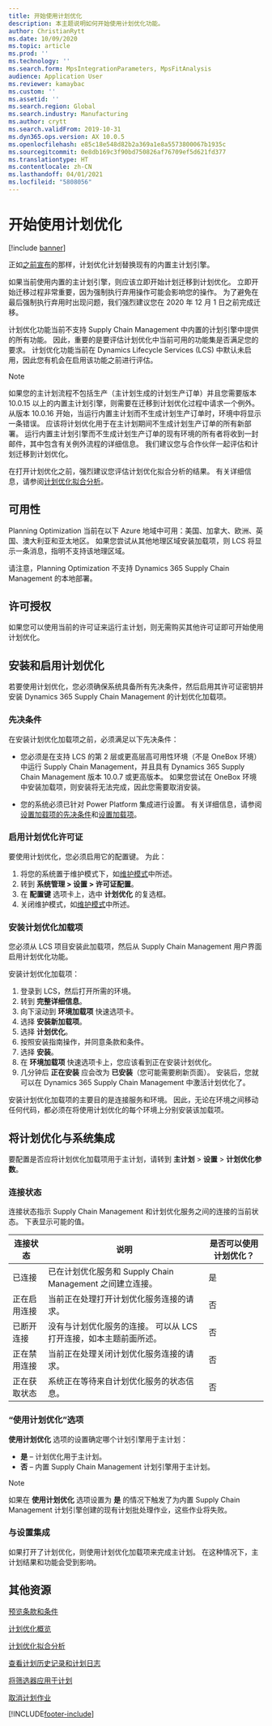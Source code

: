 ```yaml
---
title: 开始使用计划优化
description: 本主题说明如何开始使用计划优化功能。
author: ChristianRytt
ms.date: 10/09/2020
ms.topic: article
ms.prod: ''
ms.technology: ''
ms.search.form: MpsIntegrationParameters, MpsFitAnalysis
audience: Application User
ms.reviewer: kamaybac
ms.custom: ''
ms.assetid: ''
ms.search.region: Global
ms.search.industry: Manufacturing
ms.author: crytt
ms.search.validFrom: 2019-10-31
ms.dyn365.ops.version: AX 10.0.5
ms.openlocfilehash: e85c18e548d82b2a369a1e8a5573800067b1935c
ms.sourcegitcommit: 0e8db169c3f90bd750826af76709ef5d621fd377
ms.translationtype: HT
ms.contentlocale: zh-CN
ms.lasthandoff: 04/01/2021
ms.locfileid: "5808056"
---
```

# <a name="get-started-with-planning-optimization"></a>开始使用计划优化

[!include [banner](../../includes/banner.md)]

正如[之前宣布](https://docs.microsoft.com/dynamics365/supply-chain/get-started/removed-deprecated-features-scm-updates#use-of-built-in-supply-chain-management-master-planning-engine-for-distribution-scenarios)的那样，计划优化计划替换现有的内置主计划引擎。

如果当前使用内置的主计划引擎，则应该立即开始计划迁移到计划优化。 立即开始迁移过程非常重要，因为强制执行弃用操作可能会影响您的操作。 为了避免在最后强制执行弃用时出现问题，我们强烈建议您在 2020 年 12 月 1 日之前完成迁移。 

计划优化功能当前不支持 Supply Chain Management 中内置的计划引擎中提供的所有功能。 因此，重要的是要评估计划优化中当前可用的功能集是否满足您的要求。 计划优化功能当前在 Dynamics Lifecycle Services (LCS) 中默认未启用，因此您有机会在启用该功能之前进行评估。

> [!NOTE]
> 如果您的主计划流程不包括生产（主计划生成的计划生产订单）并且您需要版本 10.0.15 以上的内置主计划引擎，则需要在迁移到计划优化过程中请求一个例外。 从版本 10.0.16 开始，当运行内置主计划而不生成计划生产订单时，环境中将显示一条错误。 应该将计划优化用于在主计划期间不生成计划生产订单的所有新部署。 运行内置主计划引擎而不生成计划生产订单的现有环境的所有者将收到一封邮件，其中包含有关例外流程的详细信息。 我们建议您与合作伙伴一起评估和计划迁移到计划优化。

在打开计划优化之前，强烈建议您评估计划优化拟合分析的结果。 有关详细信息，请参阅[计划优化拟合分析](planning-optimization-fit-analysis.md)。

## <a name="availability"></a>可用性

Planning Optimization 当前在以下 Azure 地域中可用：美国、加拿大、欧洲、英国、澳大利亚和亚太地区。 如果您尝试从其他地理区域安装加载项，则 LCS 将显示一条消息，指明不支持该地理区域。

请注意，Planning Optimization 不支持 Dynamics 365 Supply Chain Management 的本地部署。

## <a name="licensing"></a>许可授权

如果您可以使用当前的许可证来运行主计划，则无需购买其他许可证即可开始使用计划优化。

## <a name="install-and-enable-planning-optimization"></a>安装和启用计划优化

若要使用计划优化，您必须确保系统具备所有先决条件，然后启用其许可证密钥并安装 Dynamics 365 Supply Chain Management 的计划优化加载项。

### <a name="prerequisites"></a>先决条件

在安装计划优化加载项之前，必须满足以下先决条件：

- 您必须是在支持 LCS 的第 2 层或更高层高可用性环境（不是 OneBox 环境）中运行 Supply Chain Management，并且具有 Dynamics 365 Supply Chain Management 版本 10.0.7 或更高版本。 如果您尝试在 OneBox 环境中安装加载项，则安装将无法完成，因此您需要取消安装。

- 您的系统必须已针对 Power Platform 集成进行设置。 有关详细信息，请参阅[设置加载项的先决条件](../../../fin-ops-core/dev-itpro/power-platform/add-ins-overview.md#prerequisites-for-setting-up-add-ins)和[设置加载项](../../../fin-ops-core/dev-itpro/power-platform/add-ins-overview.md#set-up-add-ins)。

### <a name="enable-the-planning-optimization-license"></a>启用计划优化许可证

要使用计划优化，您必须启用它的配置键。 为此：

1. 将您的系统置于维护模式下，如[维护模式](../../../fin-ops-core/dev-itpro/sysadmin/maintenance-mode.md)中所述。
1. 转到 **系统管理 \> 设置 \> 许可证配置**。
1. 在 **配置键** 选项卡上，选中 **计划优化** 的复选框。
1. 关闭维护模式，如[维护模式](../../../fin-ops-core/dev-itpro/sysadmin/maintenance-mode.md)中所述。

### <a name="install-the-planning-optimization-add-in"></a>安装计划优化加载项

您必须从 LCS 项目安装此加载项，然后从 Supply Chain Management 用户界面启用计划优化功能。

安装计划优化加载项：

1. 登录到 LCS，然后打开所需的环境。
1. 转到 **完整详细信息**。
1. 向下滚动到 **环境加载项** 快速选项卡。
1. 选择 **安装新加载项**。
1. 选择 **计划优化**。
1. 按照安装指南操作，并同意条款和条件。
1. 选择 **安装**。
1. 在 **环境加载项** 快速选项卡上，您应该看到正在安装计划优化。
1. 几分钟后 **正在安装** 应会改为 **已安装**（您可能需要刷新页面）。 安装后，您就可以在 Dynamics 365 Supply Chain Management 中激活计划优化了。

安装计划优化加载项的主要目的是连接服务和环境。 因此，无论在环境之间移动任何代码，都必须在将使用计划优化的每个环境上分别安装该加载项。

## <a name="integrate-planning-optimization-with-your-system"></a>将计划优化与系统集成

要配置是否应将计划优化加载项用于主计划，请转到 **主计划** \> **设置** \> **计划优化参数**。

### <a name="connection-status"></a>连接状态

连接状态指示 Supply Chain Management 和计划优化服务之间的连接的当前状态。 下表显示可能的值。

| 连接状态 | 说明 | 是否可以使用计划优化？ |
|---|---|---|
| 已连接 | 已在计划优化服务和 Supply Chain Management 之间建立连接。 | 是 |
| 正在启用连接 | 当前正在处理打开计划优化服务连接的请求。 | 否 |
| 已断开连接 | 没有与计划优化服务的连接。 可以从 LCS 打开连接，如本主题前面所述。 | 否 |
| 正在禁用连接 | 当前正在处理关闭计划优化服务连接的请求。 | 否 |
| 正在获取状态 | 系统正在等待来自计划优化服务的状态信息。 | 否 |

### <a name="the-use-planning-optimization-option"></a>“使用计划优化”选项

**使用计划优化** 选项的设置确定哪个计划引擎用于主计划：

- **是** – 计划优化用于主计划。
- **否** – 内置 Supply Chain Management 计划引擎用于主计划。

> [!NOTE]
> 如果在 **使用计划优化** 选项设置为 **是** 的情况下触发了为内置 Supply Chain Management 计划引擎创建的现有计划批处理作业，这些作业将失败。

### <a name="integration-with-the-setup"></a>与设置集成

如果打开了计划优化，则使用计划优化加载项来完成主计划。 在这种情况下，主计划结果和功能会受到影响。

## <a name="additional-resources"></a>其他资源

[预览条款和条件](https://go.microsoft.com/fwlink/?linkid=2015274)

[计划优化概览](planning-optimization-overview.md)

[计划优化拟合分析](planning-optimization-fit-analysis.md)

[查看计划历史记录和计划日志](plan-history-logs.md)

[将筛选器应用于计划](plan-filters.md)

[取消计划作业](cancel-planning-job.md)


[!INCLUDE[footer-include](../../../includes/footer-banner.md)]